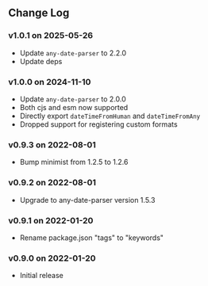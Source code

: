 ## Change Log

### v1.0.1 on 2025-05-26

- Update `any-date-parser` to 2.2.0
- Update deps

### v1.0.0 on 2024-11-10

- Update `any-date-parser` to 2.0.0
- Both cjs and esm now supported
- Directly export `dateTimeFromHuman` and `dateTimeFromAny`
- Dropped support for registering custom formats

### v0.9.3 on 2022-08-01

- Bump minimist from 1.2.5 to 1.2.6

### v0.9.2 on 2022-08-01

- Upgrade to any-date-parser version 1.5.3

### v0.9.1 on 2022-01-20

- Rename package.json "tags" to "keywords"

### v0.9.0 on 2022-01-20

- Initial release
